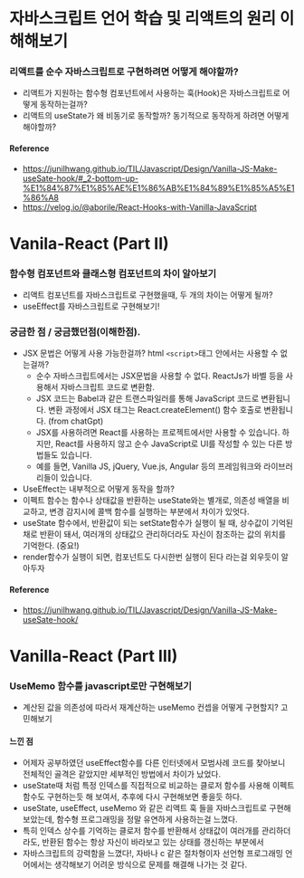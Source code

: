 # 자바스크립트 언어 학습 및 리액트의 원리 이해해보기 

### 리액트를 순수 자바스크립트로 구현하려면 어떻게 해야할까?
 - 리액트가 지원하는 함수형 컴포넌트에서 사용하는 훅(Hook)은 자바스크립트로 어떻게 동작하는걸까? 
 - 리액트의 useState가 왜 비동기로 동작할까? 동기적으로 동작하게 하려면 어떻게 해야할까?


#### Reference
 - https://junilhwang.github.io/TIL/Javascript/Design/Vanilla-JS-Make-useSate-hook/#_2-bottom-up-%E1%84%87%E1%85%AE%E1%86%AB%E1%84%89%E1%85%A5%E1%86%A8
 - https://velog.io/@aborile/React-Hooks-with-Vanilla-JavaScript
 
# Vanila-React (Part II)

### 함수형 컴포넌트와 클래스형 컴포넌트의 차이 알아보기
 - 리액트 컴포넌트를 자바스크립트로 구현했을때, 두 개의 차이는 어떻게 될까?
 - useEffect를 자바스크립트로 구현해보기!

### 궁금한 점 / 궁금했던점(이해한점).
 - JSX 문법은 어떻게 사용 가능한걸까? html `<script>`태그 안에서는 사용할 수 없는걸까?
    - 순수 자바스크립트에서는 JSX문법을 사용할 수 없다. ReactJs가 바벨 등을 사용해서 자바스크립트 코드로 변환함.
    - JSX 코드는 Babel과 같은 트랜스파일러를 통해 JavaScript 코드로 변환됩니다. 변환 과정에서 JSX 태그는 React.createElement() 함수 호출로 변환됩니다. (from chatGpt)
    - JSX를 사용하려면 React를 사용하는 프로젝트에서만 사용할 수 있습니다. 하지만, React를 사용하지 않고 순수 JavaScript로 UI를 작성할 수 있는 다른 방법들도 있습니다.
    - 예를 들면, Vanilla JS, jQuery, Vue.js, Angular 등의 프레임워크와 라이브러리들이 있습니다. 
 - UseEffect는 내부적으로 어떻게 동작을 할까?
  - 이펙트 함수는 함수나 상태값을 반환하는 useState와는 별개로, 의존성 배열을 비교하고, 변경 감지시에 콜백 함수를 실행하는 부분에서 차이가 있엇다. 
  - useState 함수에서, 반환값이 되는 setState함수가 실행이 될 때, 상수값이 기억된 채로 반환이 돼서, 여러개의 상태값으 관리하더라도 자신이 참조하는 값의 위치를 기억한다. (중요!)
  - render함수가 실행이 되면, 컴포넌트도 다시한번 실행이 된다 라는걸 외우듯이 알아두자

#### Reference 
 - https://junilhwang.github.io/TIL/Javascript/Design/Vanilla-JS-Make-useSate-hook/


# Vanilla-React (Part III)


### UseMemo 함수를 javascript로만 구현해보기
 - 계산된 값을 의존성에 따라서 재계산하는 useMemo 컨셉을 어떻게 구현할지? 고민해보기
 

#### 느낀 점
 - 어제자 공부하였던 useEffect함수를 다른 인터넷에서 모범사례 코드를 찾아보니 전체적인 골격은 같았지만 세부적인 방법에서 차이가 났었다.
 - useState때 처럼 특정 인덱스를 직접적으로 비교하는 클로저 함수를 사용해 이펙트 함수도 구현하는듯 해 보여서, 추후에 다시 구현해보면 좋을듯 하다.
 - useState, useEffect, useMemo 와 같은 리액트 훅 들을 자바스크립트로 구현해 보았는데, 함수형 프로그래밍을 정말 유연하게 사용하는걸 느꼈다.
 - 특히 인덱스 상수를 기억하는 클로저 함수를 반환해서 상태값이 여러개를 관리하더라도, 반환된 함수는 항상 자신이 바라보고 있는 상태를 갱신하는 부분에서 
 - 자바스크립트의 강력함을 느꼈다!, 자바나 c 같은 절차형이자 선언형 프로그래밍 언어에서는 생각해보기 어려운 방식으로 문제를 해결해 나가는 것 같다.